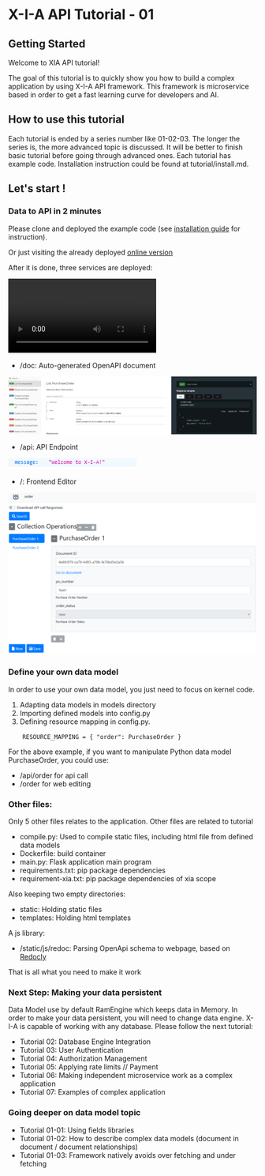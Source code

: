# X-I-A API Tutorial - 01
## Getting Started

Welcome to XIA API tutorial!

The goal of this tutorial is to quickly show you how to build a complex application by using X-I-A API framework. 
This framework is microservice based in order to get a fast learning curve for developers and AI.

## How to use this tutorial

Each tutorial is ended by a series number like 01-02-03. The longer the series is, the more advanced topic is discussed.
It will be better to finish basic tutorial before going through advanced ones. Each tutorial has example code. 
Installation instruction could be found at tutorial/install.md.

## Let's start !
### Data to API in 2 minutes

Please clone and deployed the example code (see [installation guide](tutorial/install.md) for instruction).

Or just visiting the already deployed [online version](https://xia-tutorial-api-01-srspyyjtqa-ew.a.run.app/order)

After it is done, three services are deployed:

<video src="tutorial/tutorial-01.mp4"></video>

* /doc: Auto-generated OpenAPI document

![screen shot of openapi specification](tutorial/openapi.PNG)

* /api: API Endpoint

![screen shot of API root](tutorial/api.PNG)

* /: Frontend Editor

![screen shot of editor](tutorial/editor.PNG)

### Define your own data model

In order to use your own data model, you just need to focus on kernel code.

1. Adapting data models in models directory
2. Importing defined models into config.py
3. Defining resource mapping in config.py. 
```
    RESOURCE_MAPPING = { "order": PurchaseOrder }
```
For the above example, if you want to manipulate Python data model PurchaseOrder, you could use:
* /api/order for api call
* /order for web editing

### Other files:

Only 5 other files relates to the application. Other files are related to tutorial

* compile.py: Used to compile static files, including html file from defined data models
* Dockerfile: build container
* main.py: Flask application main program
* requirements.txt: pip package dependencies 
* requirement-xia.txt: pip package dependencies of xia scope

Also keeping two empty directories:
* static: Holding static files
* templates: Holding html templates

A js library:
* /static/js/redoc: Parsing OpenApi schema to webpage, based on [Redocly](https://github.com/Redocly/redoc)

That is all what you need to make it work

### Next Step: Making your data persistent

Data Model use by default RamEngine which keeps data in Memory. 
In order to make your data persistent, you will need to change data engine. 
X-I-A is capable of working with any database. Please follow the next tutorial:
* Tutorial 02: Database Engine Integration
* Tutorial 03: User Authentication
* Tutorial 04: Authorization Management
* Tutorial 05: Applying rate limits // Payment
* Tutorial 06: Making independent microservice work as a complex application 
* Tutorial 07: Examples of complex application

### Going deeper on data model topic
* Tutorial 01-01: Using fields libraries
* Tutorial 01-02: How to describe complex data models (document in document / document relationships)
* Tutorial 01-03: Framework natively avoids over fetching and under fetching
